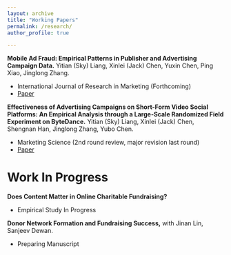 ```yaml
---
layout: archive
title: "Working Papers"
permalink: /research/
author_profile: true

---
```



**Mobile Ad Fraud: Empirical Patterns in Publisher and Advertising Campaign Data.** Yitian (Sky) Liang, Xinlei (Jack) Chen, Yuxin Chen, Ping Xiao, Jinglong Zhang.
* International Journal of Research in Marketing (Forthcoming)
* [Paper](https://docs.google.com/gview?url=https://github.com/zhangjlthu/jinglong.github.io/raw/master/_research/mobile_ad_fraud.pdf&embedded=true)

**Effectiveness of Advertising Campaigns on Short-Form Video Social Platforms: An Empirical Analysis through a Large-Scale Randomized Field Experiment on ByteDance.** Yitian (Sky) Liang, Xinlei (Jack) Chen, Shengnan Han, Jinglong Zhang, Yubo Chen.
* Marketing Science (2nd round review, major revision last round)
* [Paper](https://docs.google.com/gview?url=https://github.com/zhangjlthu/jinglong.github.io/raw/master/_research/MKSC-2023-0575.R1_Proof_hi.pdf&embedded=true)

# Work In Progress
**Does Content Matter in Online Charitable Fundraising?**
* Empirical Study In Progress

**Donor Network Formation and Fundraising Success,** with Jinan Lin, Sanjeev Dewan. 
* Preparing Manuscript


